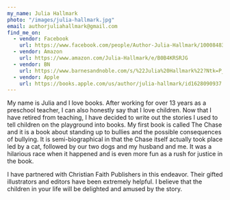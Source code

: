 ```yaml
---
my_name: Julia Hallmark
photo: "/images/julia-hallmark.jpg"
email: authorjuliahallmark@gmail.com
find_me_on:
  - vendor: Facebook
    url: https://www.facebook.com/people/Author-Julia-Hallmark/100084833791168/
  - vendor: Amazon
    url: https://www.amazon.com/Julia-Hallmark/e/B0B4KRSRJG
  - vendor: BN
    url: https://www.barnesandnoble.com/s/%22Julia%20Hallmark%22?Ntk=P_key_Contributor_List&Ns=P_Sales_Rank&Ntx=mode+matchall
  - vendor: Apple
    url: https://books.apple.com/us/author/julia-hallmark/id1628090937
---
```

My name is Julia and I love books. After working for over 13 years as a preschool teacher, I can also honestly say that I love children. Now that I have retired from teaching, I have decided to write out the stories I used to tell children on the playground into books. My first book is called The Chase and it is a book about standing up to bullies and the possible consequences of bullying. It is semi-biographical in that the Chase itself actually took place led by a cat, followed by our two dogs and my husband and me. It was a hilarious race when it happened and is even more fun as a rush for justice in the book.

I have partnered with Christian Faith Publishers in this endeavor. Their gifted illustrators and editors have been extremely helpful. I believe that the children in your life will be delighted and amused by the story.